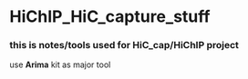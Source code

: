 # HiChIP_HiC_capture_stuff

### this is notes/tools used for HiC_cap/HiChIP project
use **Arima** kit as major tool

